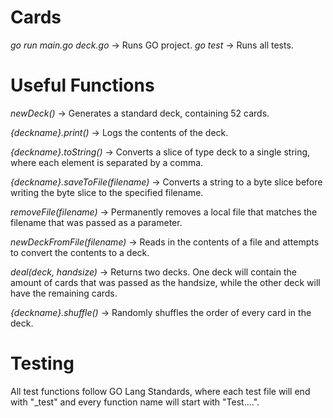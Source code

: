 # Cards
_go run main.go deck.go_ -> Runs GO project.
_go test_ -> Runs all tests.

# Useful Functions
_newDeck()_ -> Generates a standard deck, containing 52 cards.

_{deckname}.print()_ -> Logs the contents of the deck.

_{deckname}.toString()_ -> Converts a slice of type deck to a single string, where each element is separated by a comma.

_{deckname}.saveToFile(filename)_ -> Converts a string to a byte slice before writing the byte slice to the specified filename.

_removeFile(filename)_ -> Permanently removes a local file that matches the filename that was passed as a parameter.

_newDeckFromFile(filename)_ -> Reads in the contents of a file and attempts to convert the contents to a deck.

_deal(deck, handsize)_ -> Returns two decks. One deck will contain the amount of cards that was passed as the handsize, while the other deck will have the remaining cards.

_{deckname}.shuffle()_ -> Randomly shuffles the order of every card in the deck.

# Testing
All test functions follow GO Lang Standards, where each test file will end with "\_test" and every function name will start with "Test....".
